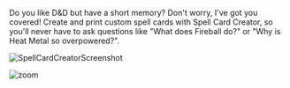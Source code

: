 Do you like D&D but have a short memory? Don't worry, I've got you covered! Create and print custom spell cards with Spell Card Creator, so you'll never have to ask questions like "What does Fireball do?" or "Why is Heat Metal so overpowered?".

![SpellCardCreatorScreenshot](https://github.com/Lyka0n/SpellCardCreator/assets/61157200/9410fdb1-2f9f-4d16-b329-590065398f75)

![zoom](https://github.com/Lyka0n/SpellCardCreator/assets/61157200/66e00ff4-948d-4106-a166-ee0206180e68)
